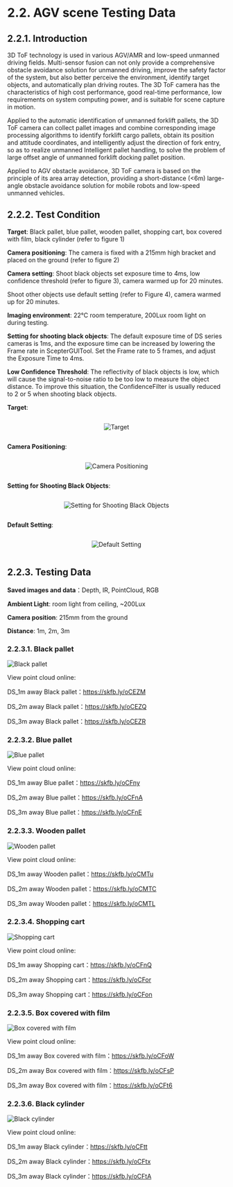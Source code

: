 # 2.2. AGV scene Testing Data

## 2.2.1. Introduction

3D ToF technology is used in various AGV/AMR and low-speed unmanned driving fields. Multi-sensor fusion can not only provide a comprehensive obstacle avoidance solution for unmanned driving, improve the safety factor of the system, but also better perceive the environment, identify target objects, and automatically plan driving routes. The 3D ToF camera has the characteristics of high cost performance, good real-time performance, low requirements on system computing power, and is suitable for scene capture in motion.

Applied to the automatic identification of unmanned forklift pallets, the 3D ToF camera can collect pallet images and combine corresponding image processing algorithms to identify forklift cargo pallets, obtain its position and attitude coordinates, and intelligently adjust the direction of fork entry, so as to realize unmanned Intelligent pallet handling, to solve the problem of large offset angle of unmanned forklift docking pallet position.

Applied to AGV obstacle avoidance, 3D ToF camera is based on the principle of its area array detection, providing a short-distance (<6m) large-angle obstacle avoidance solution for mobile robots and low-speed unmanned vehicles.

## 2.2.2. Test Condition

**Target**: Black pallet, blue pallet, wooden pallet, shopping cart, box covered with film, black cylinder (refer to figure 1)

**Camera positioning**: The camera is fixed with a 215mm high bracket and placed on the ground (refer to figure 2)

**Camera setting**: Shoot black objects set exposure time to 4ms, low confidence threshold (refer to figure 3), camera warmed up for 20 minutes.

Shoot other objects use default setting (refer to Figure 4), camera warmed up for 20 minutes.

**Imaging environment**: 22℃ room temperature, 200Lux room light on during testing.

**Setting for shooting black objects**: The default exposure time of DS series cameras is 1ms, and the exposure time can be increased by lowering the Frame rate in ScepterGUITool. Set the Frame rate to 5 frames, and adjust the Exposure Time to 4ms.

**Low Confidence Threshold**: The reflectivity of black objects is low, which will cause the signal-to-noise ratio to be too low to measure the object distance. To improve this situation, the ConfidenceFilter is usually reduced to 2 or 5 when shooting black objects.

**Target**:

<div class="center">

![Target](../../../zh-cn/ApplicationNote/DS86&87/pic/Target.png)

</div>

**Camera Positioning**:

<div class="center">

![Camera Positioning](<../../../zh-cn/ApplicationNote/DS86&87/pic/Camera Positioning.png>)

</div>

**Setting for Shooting Black Objects**:

<div class="center">

![Setting for Shooting Black Objects](<../../../zh-cn/ApplicationNote/DS86&87/pic/Setting for Shooting Black Objects.png>)

</div>

**Default Setting**:

<div class="center">

![Default Setting](<../../../zh-cn/ApplicationNote/DS86&87/pic/Default Setting.png>)

</div>

## 2.2.3. Testing Data

**Saved images and data**：Depth, IR, PointCloud, RGB

**Ambient Light**: room light from ceiling, ~200Lux

**Camera position**: 215mm from the ground

**Distance**: 1m, 2m, 3m

### 2.2.3.1. Black pallet

![Black pallet](<../../../zh-cn/ApplicationNote/DS86&87/pic/Black pallet.png>)

View point cloud online:

DS_1m away Black pallet：<https://skfb.ly/oCEZM>​

DS_2m away Black pallet：<https://skfb.ly/oCEZQ>​

DS_3m away Black pallet：<https://skfb.ly/oCEZR>​

### 2.2.3.2. Blue pallet

![Blue pallet](<../../../zh-cn/ApplicationNote/DS86&87/pic/Blue pallet.png>)

View point cloud online:

DS_1m away Blue pallet：<https://skfb.ly/oCFny>​

DS_2m away Blue pallet：<https://skfb.ly/oCFnA>​

DS_3m away Blue pallet：<https://skfb.ly/oCFnE>​

### 2.2.3.3. Wooden pallet

![Wooden pallet](<../../../zh-cn/ApplicationNote/DS86&87/pic/Wooden pallet.png>)

View point cloud online:

DS_1m away Wooden pallet：<https://skfb.ly/oCMTu>​

DS_2m away Wooden pallet：<https://skfb.ly/oCMTC>​

DS_3m away Wooden pallet：<https://skfb.ly/oCMTL>​

### 2.2.3.4. Shopping cart

![Shopping cart](<../../../zh-cn/ApplicationNote/DS86&87/pic/Shopping cart.png>)

View point cloud online:

DS_1m away Shopping cart：<https://skfb.ly/oCFnQ>​

DS_2m away Shopping cart：<https://skfb.ly/oCFor>​

DS_3m away Shopping cart：<https://skfb.ly/oCFon>​

### 2.2.3.5. Box covered with film

![Box covered with film](<../../../zh-cn/ApplicationNote/DS86&87/pic/Box covered with film.png>)

View point cloud online:

DS_1m away Box covered with film：<https://skfb.ly/oCFoW>​

DS_2m away Box covered with film：<https://skfb.ly/oCFsP>​

DS_3m away Box covered with film：<https://skfb.ly/oCFt6>​

### 2.2.3.6. Black cylinder

![Black cylinder](<../../../zh-cn/ApplicationNote/DS86&87/pic/Black cylinder.png>)

View point cloud online:

DS_1m away Black cylinder：<https://skfb.ly/oCFtt>​

DS_2m away Black cylinder：<https://skfb.ly/oCFtx>​

DS_3m away Black cylinder：<https://skfb.ly/oCFtA>

<style>
.center
{
  width: auto;
  display: table;
  margin-left: auto;
  margin-right: auto;
}
</style>
